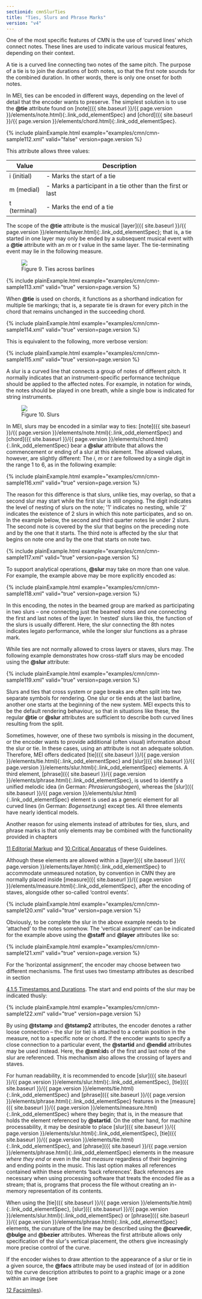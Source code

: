 ```yaml
---
sectionid: cmnSlurTies
title: "Ties, Slurs and Phrase Marks"
version: "v4"
---
```




One of the most specific features of CMN is the use of ‘curved lines’
which connect notes. These lines are used to indicate various musical features, depending
on
their context.

A tie is a curved line connecting <span class="hi">two</span> notes of the 
<span class="hi">same pitch</span>. The purpose of a tie is to join the durations of both notes,
so that the first note sounds for the combined duration. In other words, there is
only one
onset for both notes.

In MEI, ties can be encoded in different ways, depending on the level of detail that
the
encoder wants to preserve. The simplest solution is to use the **@tie** attribute
found on [note]({{ site.baseurl }}/{{ page.version }}/elements/note.html){:.link_odd_elementSpec} and [chord]({{ site.baseurl }}/{{ page.version }}/elements/chord.html){:.link_odd_elementSpec}.

{% include plainExample.html example="examples/cmn/cmn-sample112.xml" valid="false" version=page.version %}


This attribute allows three values:


<table class="table table-striped table-hover">
   <thead>
      <tr>
         <th>Value</th>
         <th>Description</th>
      </tr>
   </thead>
   <tbody>
      <tr>
         <td>i (initial)</td>
         <td> - Marks the start of a tie</td>
      </tr>
      <tr>
         <td>m (medial)</td>
         <td> - Marks a participant in a tie other than the first or last</td>
      </tr>
      <tr>
         <td>t (terminal)</td>
         <td> - Marks the end of a tie</td>
      </tr>
   </tbody>
</table>

The scope of the **@tie** attribute is the musical [layer]({{ site.baseurl }}/{{ page.version }}/elements/layer.html){:.link_odd_elementSpec}; that
is, a tie started in one layer may only be ended by a subsequent musical event with
a
**@tie** attribute with an *m* or *t* value in the same layer.
The tie-terminating event may lie in the following measure.


<figure class="figure">
   <img src="{{ site.baseurl }}/Images/modules/cmn/finger-300.png" class="img-responsive"></img>
   <figcaption class="figure-caption">Figure 9. Ties across barlines</figcaption>
</figure>
{% include plainExample.html example="examples/cmn/cmn-sample113.xml" valid="true" version=page.version %}


When **@tie** is used on chords, it functions as a shorthand indication for multiple
tie markings; that is, a separate tie is drawn for every pitch in the chord that remains
unchanged in the succeeding chord.

{% include plainExample.html example="examples/cmn/cmn-sample114.xml" valid="true" version=page.version %}


This is equivalent to the following, more verbose version:

{% include plainExample.html example="examples/cmn/cmn-sample115.xml" valid="true" version=page.version %}


A slur is a curved line that connects a group of notes of different pitch. It
normally indicates that an instrument-specific performance technique should be applied
to
the affected notes. For example, in notation for winds, the notes should be played
in one
breath, while a single bow is indicated for string instruments.


<figure class="figure">
   <img src="{{ site.baseurl }}/Images/ExampleImages/slur-300-20100514.png" class="img-responsive"></img>
   <figcaption class="figure-caption">Figure 10. Slurs</figcaption>
</figure>

In MEI, slurs may be encoded in a similar way to ties: [note]({{ site.baseurl }}/{{ page.version }}/elements/note.html){:.link_odd_elementSpec} and [chord]({{ site.baseurl }}/{{ page.version }}/elements/chord.html){:.link_odd_elementSpec} bear a **@slur** attribute that allows the commencement or
ending of a slur at this element. The allowed values, however, are slightly different:
The
*i*, *m* or *t* are followed by a single digit in the
range 1 to 6, as in the following example:

{% include plainExample.html example="examples/cmn/cmn-sample116.xml" valid="true" version=page.version %}


The reason for this difference is that slurs, unlike ties, may overlap, so that a
second
slur may start while the first slur is still ongoing. The digit indicates the level
of
nesting of slurs on the note; '1' indicates no nesting, while '2' indicates the existence
of
2 slurs in which this note participates, and so on. In the example below, the second
and
third quarter notes lie under 2 slurs. The second note is covered by the slur that
begins on
the preceding note and by the one that it starts. The third note is affected by the
slur
that begins on note one and by the one that starts on note two.

{% include plainExample.html example="examples/cmn/cmn-sample117.xml" valid="true" version=page.version %}



To support analytical operations, **@slur** may take on more than one value. For
example, the example above may be more explicitly encoded as:

{% include plainExample.html example="examples/cmn/cmn-sample118.xml" valid="true" version=page.version %}

In this encoding, the notes in the beamed group are marked as participating in two
slurs –
one connecting just the beamed notes and one connecting the first and last notes of
the
layer. In ‘nested’ slurs like this, the function of the slurs is usually
different. Here, the slur connecting the 8th notes indicates legato
performance, while the longer slur functions as a phrase mark.


While ties are not normally allowed to cross layers or staves, slurs may. The following
example demonstrates how cross-staff slurs may be encoded using the **@slur**
attribute:

{% include plainExample.html example="examples/cmn/cmn-sample119.xml" valid="true" version=page.version %}


Slurs and ties that cross system or page breaks are often split into two separate
symbols
for rendering. One slur or tie ends at the last barline, another one starts at the
beginning
of the new system. MEI expects this to be the default rendering behaviour, so that
in
situations like these, the regular **@tie** or **@slur** attributes are
sufficient to describe both curved lines resulting from the split.

Sometimes, however, one of these two symbols is missing in the document, or the encoder
wants to provide additional (often visual) information about the slur or tie. In these
cases, using an attribute is not an adequate solution. Therefore, MEI offers dedicated
[tie]({{ site.baseurl }}/{{ page.version }}/elements/tie.html){:.link_odd_elementSpec} and [slur]({{ site.baseurl }}/{{ page.version }}/elements/slur.html){:.link_odd_elementSpec} elements. A third element, [phrase]({{ site.baseurl }}/{{ page.version }}/elements/phrase.html){:.link_odd_elementSpec}, is used to identify a unified melodic idea (in German:
*Phrasierungsbogen*), whereas the [slur]({{ site.baseurl }}/{{ page.version }}/elements/slur.html){:.link_odd_elementSpec} element is
used as a generic element for all curved lines (in German: *Bogensetzung*)
except ties. All three elements have nearly identical models.

Another reason for using elements instead of attributes for ties, slurs, and phrase
marks
is that only elements may be combined with the functionality provided in chapters

<a class="link_ptr" title="Editorial Markup" href="{{ site.baseurl }}/{{ page.version }}/guidelines/editTrans.html">11 Editorial Markup</a> and 
<a class="link_ptr" title="Critical Apparatus" href="{{ site.baseurl }}/{{ page.version }}/guidelines/critApp.html">10 Critical Apparatus</a> of these Guidelines.

Although these elements are allowed within a [layer]({{ site.baseurl }}/{{ page.version }}/elements/layer.html){:.link_odd_elementSpec} to accommodate
unmeasured notation, by convention in CMN they are normally placed inside [measure]({{ site.baseurl }}/{{ page.version }}/elements/measure.html){:.link_odd_elementSpec}, after the encoding of staves, alongside other so-called ‘control
events’.

{% include plainExample.html example="examples/cmn/cmn-sample120.xml" valid="true" version=page.version %}


Obviously, to be complete the slur in the above example needs to be
‘attached’ to the notes somehow. The ‘vertical
assignment’ can be indicated for the example above using the **@staff**
and **@layer** attributes like so:

{% include plainExample.html example="examples/cmn/cmn-sample121.xml" valid="true" version=page.version %}


For the ‘horizontal assignment’, the encoder may choose between two
different mechanisms. The first uses two timestamp attributes as described in section

<a class="link_ptr" title="Timestamps and Durations" href="{{ site.baseurl }}/{{ page.version }}/guidelines/cmn.html#cmnTstamp">4.1.5 Timestamps and Durations</a>. The start and end points of the slur may be indicated thusly:

{% include plainExample.html example="examples/cmn/cmn-sample122.xml" valid="true" version=page.version %}


By using **@tstamp** and **@tstamp2** attributes, the encoder denotes a rather
loose connection – the slur (or tie) is attached to a certain position in the measure,
not
to a specific note or chord. If the encoder wants to specify a close connection to
a
particular event, the **@startid** and **@endid** attributes may be used
instead. Here, the **@xml:id**s of the first and last note of the slur are referenced.
This mechanism also allows the crossing of layers and staves.




For human readability, it is recommended to encode [slur]({{ site.baseurl }}/{{ page.version }}/elements/slur.html){:.link_odd_elementSpec}, [tie]({{ site.baseurl }}/{{ page.version }}/elements/tie.html){:.link_odd_elementSpec} and [phrase]({{ site.baseurl }}/{{ page.version }}/elements/phrase.html){:.link_odd_elementSpec} features in the [measure]({{ site.baseurl }}/{{ page.version }}/elements/measure.html){:.link_odd_elementSpec} where they begin; that is, in the measure that holds the element referenced
by **@startid**. On the other hand, for machine processability, it may be desirable to
place [slur]({{ site.baseurl }}/{{ page.version }}/elements/slur.html){:.link_odd_elementSpec}, [tie]({{ site.baseurl }}/{{ page.version }}/elements/tie.html){:.link_odd_elementSpec}, and [phrase]({{ site.baseurl }}/{{ page.version }}/elements/phrase.html){:.link_odd_elementSpec} elements in the measure *where they end* or even in the *last
measure* regardless of their beginning and ending points in the music. This last
option makes all references contained within these elements ‘back
references’. Back references are necessary when using processing software that
treats the encoded file as a stream; that is, programs that process the file without
creating an in-memory representation of its contents.

When using the [tie]({{ site.baseurl }}/{{ page.version }}/elements/tie.html){:.link_odd_elementSpec}, [slur]({{ site.baseurl }}/{{ page.version }}/elements/slur.html){:.link_odd_elementSpec} or [phrase]({{ site.baseurl }}/{{ page.version }}/elements/phrase.html){:.link_odd_elementSpec} elements, the curvature of the line may be described using the
**@curvedir**, **@bulge** and **@bezier** attributes. Whereas the first
attribute allows only specification of the slur's vertical placement, the others give
increasingly more precise control of the curve.

If the encoder wishes to draw attention to the appearance of a slur or tie in a given
source, the **@facs** attribute may be used instead of (or in addition to) the curve
description attributes to point to a graphic image or a zone within an image (see

<a class="link_ptr" title="Facsimiles" href="{{ site.baseurl }}/{{ page.version }}/guidelines/facsimiles.html">12 Facsimiles</a>).

